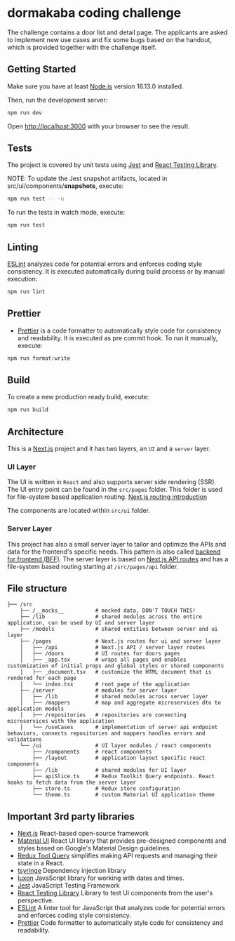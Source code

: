 # dormakaba coding challenge

The challenge contains a door list and detail page. The applicants are asked to implement new use cases and fix some bugs based on the handout, which is provided together with the challenge itself.

## Getting Started

Make sure you have at least [Node.js](https://nodejs.org/en/) version 16.13.0 installed.

Then, run the development server:

```bash
npm run dev
```

Open [http://localhost:3000](http://localhost:3000) with your browser to see the result.

## Tests

The project is covered by unit tests using [Jest](https://jestjs.io/) and [React Testing Library](https://testing-library.com/docs/react-testing-library/intro/).

NOTE: To update the Jest snapshot artifacts, located in src/ui/components/**snapshots**, execute:

```bash
npm run test -- -u
```

To run the tests in watch mode, execute:

```bash
npm run test
```

## Linting

[ESLint](https://eslint.org/) analyzes code for potential errors and enforces coding style consistency. It is executed automatically during build process or by manual execution:

```bash
npm run lint
```

## Prettier

- [Prettier](https://prettier.io/) is a code formatter to automatically style code for consistency and readability. It is executed as pre commit hook. To run it manually, execute:

```bash
npm run format:write
```

## Build

To create a new production ready build, execute:

```bash
npm run build
```

## Architecture

This is a [Next.js](https://nextjs.org/) project and it has two layers, an `UI` and a `server` layer.

### UI Layer

The UI is written in `React` and also supports server side rendering (SSR).
The UI entry point can be found in the `src/pages` folder. This folder is used for file-system based application routing.
[Next.js routing introduction](https://nextjs.org/docs/routing/introduction)

The components are located within `src/ui` folder.

### Server Layer

This project has also a small server layer to tailor and optimize the APIs and data for the frontend's specific needs. This pattern is also called [backend for frontend (BFF)](https://blog.bitsrc.io/bff-pattern-backend-for-frontend-an-introduction-e4fa965128bf).
The server layer is based on [Next.js API routes](https://nextjs.org/docs/api-routes/introduction) and has a file-system based routing starting at `/src/pages/api` folder.

## File structure

```
├── /src
    ├── /__mocks__          # mocked data, DON'T TOUCH THIS!
    ├── /lib                # shared modules across the entire application, can be used by UI and server layer
    ├── /models             # shared entities between server and ui layer
    ├── /pages              # Next.js routes for ui and server layer
    │   ├── /api            # Next.js API / server layer routes
    │   ├── /doors          # UI routes for doors pages
    │   ├── _app.tsx        # wraps all pages and enables customization of initial props and global styles or shared components
    │   ├── _document.tsx   # customize the HTML document that is rendered for each page
    │   └── index.tsx       # root page of the application
    ├── /server             # modules for server layer
    │   ├── /lib            # shared modules across server layer
    │   ├── /mappers        # map and aggregate microservices dto to application models
    │   ├── /repositories   # repositories are connecting microservices with the application
    │   └── /useCases       # implementation of server api endpoint behaviors, connects repositories and mappers handles errors and validations
    └── /ui                 # UI layer modules / react components
        ├── /components     # react components
        ├── /layout         # application layout specific react components
        ├── /lib            # shared modules for UI layer
        ├── apiSlice.ts     # Redux Toolkit Query endpoints. React hooks to fetch data from the server layer
        ├── store.ts        # Redux store configuration
        └── theme.ts        # custom Material UI application theme
```

## Important 3rd party libraries

- [Next.js](https://nextjs.org/) React-based open-source framework
- [Material UI](https://mui.com/) React UI library that provides pre-designed components and styles based on Google's Material Design guidelines.
- [Redux Tool Query](https://nextjs.org/https://redux-toolkit.js.org/rtk-query/overview) simplifies making API requests and managing their state in a React.
- [tsyringe](https://github.com/microsoft/tsyringe) Dependency injection library
- [luxon](https://moment.github.io/luxon/) JavaScript library for working with dates and times.
- [Jest](https://jestjs.io/) JavaScript Testing Framework
- [React Testing Library](https://testing-library.com/docs/react-testing-library/intro/) Library to test UI components from the user's perspective.
- [ESLint](https://eslint.org/) A linter tool for JavaScript that analyzes code for potential errors and enforces coding style consistency.
- [Prettier](https://prettier.io/) Code formatter to automatically style code for consistency and readability.
